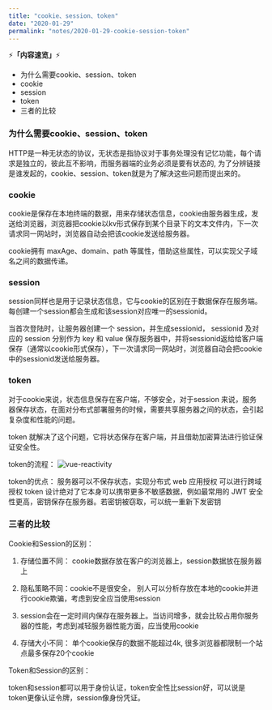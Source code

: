 ```yaml
---
title: "cookie、session、token"
date: "2020-01-29"
permalink: "notes/2020-01-29-cookie-session-token"
---
```


⚡<strong>「内容速览」</strong>⚡

- 为什么需要cookie、session、token
- cookie
- session
- token
- 三者的比较

### 为什么需要cookie、session、token
HTTP是一种无状态的协议，无状态是指协议对于事务处理没有记忆功能，每个请求是独立的，彼此互不影响，而服务器端的业务必须是要有状态的, 为了分辨链接是谁发起的，cookie、session、token就是为了解决这些问题而提出来的。

### cookie
cookie是保存在本地终端的数据，用来存储状态信息，cookie由服务器生成，发送给浏览器，浏览器把cookie以kv形式保存到某个目录下的文本文件内，下一次请求同一网站时，浏览器自动会把该cookie发送给服务器。

cookie拥有 maxAge、domain、path 等属性，借助这些属性，可以实现父子域名之间的数据传递。

### session
session同样也是用于记录状态信息，它与cookie的区别在于数据保存在服务端。每创建一个session都会生成和该session对应唯一的sessionid。

当首次登陆时，让服务器创建一个 session，并生成sessionid， sessionid 及对应的 session 分别作为 key 和 value 保存服务器中，并将sessionid返给给客户端保存（通常以cookie形式保存），下一次请求同一网站时，浏览器自动会把cookie中的sessionid发送给服务器。

### token
对于cookie来说，状态信息保存在客户端，不够安全，对于session 来说，服务器保存状态，在面对分布式部署服务的时候，需要共享服务器之间的状态，会引起复杂度和性能的问题。

token 就解决了这个问题，它将状态保存在客户端，并且借助加密算法进行验证保证安全性。

token的流程：
![vue-reactivity](~@images/other/token.png)


token的优点：
服务器可以不保存状态，实现分布式 web 应用授权
可以进行跨域授权
token 设计绝对了它本身可以携带更多不敏感数据，例如最常用的 JWT
安全性更高，密钥保存在服务器。若密钥被窃取，可以统一重新下发密钥


### 三者的比较

Cookie和Session的区别：

1. 存储位置不同： cookie数据存放在客户的浏览器上，session数据放在服务器上

2. 隐私策略不同：cookie不是很安全， 别人可以分析存放在本地的cookie并进行cookie欺骗，考虑到安全应当使用session

3. session会在一定时间内保存在服务器上。当访问增多，就会比较占用你服务器的性能，考虑到减轻服务器性能方面，应当使用cookie

4. 存储大小不同： 单个cookie保存的数据不能超过4k, 很多浏览器都限制一个站点最多保存20个cookie

Token和Session的区别：

token和session都可以用于身份认证，token安全性比session好，可以说是token更像认证令牌，session像身份凭证。




